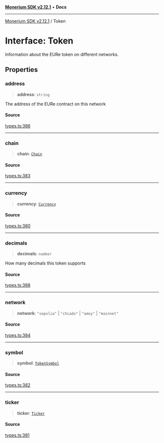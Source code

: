 [**Monerium SDK v2.12.1**](../README.md) • **Docs**

---

[Monerium SDK v2.12.1](../README.md) / Token

# Interface: Token

Information about the EURe token on different networks.

## Properties

### address

> **address**: `string`

The address of the EURe contract on this network

#### Source

[types.ts:386](https://github.com/monerium/js-monorepo/blob/95da1ee68c22ee2a6c87ac928b307c8f3825242a/packages/sdk/src/types.ts#L386)

---

### chain

> **chain**: [`Chain`](../type-aliases/Chain.md)

#### Source

[types.ts:383](https://github.com/monerium/js-monorepo/blob/95da1ee68c22ee2a6c87ac928b307c8f3825242a/packages/sdk/src/types.ts#L383)

---

### currency

> **currency**: [`Currency`](../enumerations/Currency.md)

#### Source

[types.ts:380](https://github.com/monerium/js-monorepo/blob/95da1ee68c22ee2a6c87ac928b307c8f3825242a/packages/sdk/src/types.ts#L380)

---

### decimals

> **decimals**: `number`

How many decimals this token supports

#### Source

[types.ts:388](https://github.com/monerium/js-monorepo/blob/95da1ee68c22ee2a6c87ac928b307c8f3825242a/packages/sdk/src/types.ts#L388)

---

### network

> **network**: `"sepolia"` \| `"chiado"` \| `"amoy"` \| `"mainnet"`

#### Source

[types.ts:384](https://github.com/monerium/js-monorepo/blob/95da1ee68c22ee2a6c87ac928b307c8f3825242a/packages/sdk/src/types.ts#L384)

---

### symbol

> **symbol**: [`TokenSymbol`](../type-aliases/TokenSymbol.md)

#### Source

[types.ts:382](https://github.com/monerium/js-monorepo/blob/95da1ee68c22ee2a6c87ac928b307c8f3825242a/packages/sdk/src/types.ts#L382)

---

### ticker

> **ticker**: [`Ticker`](../type-aliases/Ticker.md)

#### Source

[types.ts:381](https://github.com/monerium/js-monorepo/blob/95da1ee68c22ee2a6c87ac928b307c8f3825242a/packages/sdk/src/types.ts#L381)
